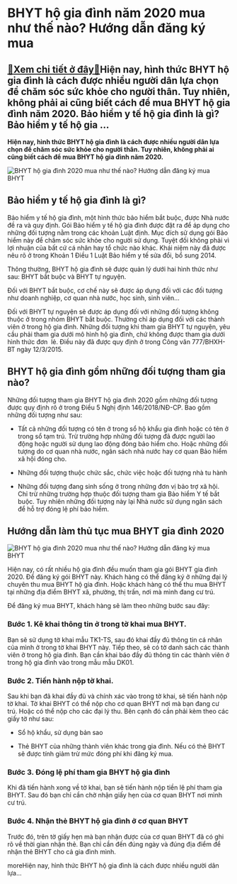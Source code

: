 BHYT hộ gia đình năm 2020 mua như thế nào? Hướng dẫn đăng ký mua
================================================================

[:gift:Xem chi tiết ở đây:gift:](https://hddtvn.com/bhyt-ho-gia-dinh-nam-2020-mua-nhu-the-nao-huong-dan-dang-ky-mua/)Hiện nay, hình thức BHYT hộ gia đình là cách được nhiều người dân lựa chọn để chăm sóc sức khỏe cho người thân. Tuy nhiên, không phải ai cũng biết cách để mua BHYT hộ gia đình năm 2020. Bảo hiểm y tế hộ gia đình là gì? Bảo hiểm y tế hộ gia …
-------------------------------------------------------------------------------------------------------------------------------------------------------------------------------------------------------------------------------------------------

**Hiện nay, hình thức BHYT hộ gia đình là cách được nhiều người dân lựa chọn để chăm sóc sức khỏe cho người thân. Tuy nhiên, không phải ai cũng biết cách để mua BHYT hộ gia đình năm 2020.**


![BHYT hộ gia đình 2020 mua như thế nào? Hướng dẫn đăng ký mua BHYT ](https://hddtvn.com/wp-content/uploads/2021/01/lap-mang-internet-cho-gia-dinh-chon-goi-cuoc-nao-1.png)


Bảo hiểm y tế hộ gia đình là gì?
--------------------------------


Bảo hiểm y tế hộ gia đình, một hình thức bảo hiểm bắt buộc, được Nhà nước đề ra và quy định. Gói Bảo hiểm y tế hộ gia đình được đặt ra để áp dụng cho những đối tượng nằm trong các khoản Luật định. Mục đích sử dụng gói Bảo hiểm này để chăm sóc sức khỏe cho người sử dụng. Tuyệt đối không phải vì lợi nhuận của bất cứ cá nhân hay tổ chức nào khác. Khái niệm này đã được nêu rõ ở trong Khoản 1 Điều 1 Luật Bảo hiểm y tế sửa đổi, bổ sung 2014.


Thông thường, BHYT hộ gia đình sẽ được quản lý dưới hai hình thức như sau: BHYT bắt buộc và BHYT tự nguyện.


Đối với BHYT bắt buộc, cơ chế này sẽ được áp dụng đối với các đối tượng như doanh nghiệp, cơ quan nhà nước, học sinh, sinh viên…


Đối với BHYT tự nguyện sẽ được áp dụng đối với những đối tượng không thuộc ở trong nhóm BHYT bắt buộc. Thường chỉ áp dụng đối với các thành viên ở trong hộ gia đình. Những đối tượng khi tham gia BHYT tự nguyện, yêu cầu phải tham gia dưới mô hình hộ gia đình, chứ không được tham gia dưới hình thức đơn  lẻ. Điều này đã được quy định ở trong Công văn 777/BHXH-BT ngày 12/3/2015.


BHYT hộ gia đình gồm những đối tượng tham gia nào?
--------------------------------------------------


Những đối tượng tham gia BHYT hộ gia đình 2020 gồm những đối tượng được quy định rõ ở trong Điều 5 Nghị định 146/2018/NĐ-CP. Bao gồm những đối tượng như sau:




* Tất cả những đối tượng có tên ở trong sổ hộ khẩu gia đình hoặc có tên ở trong sổ tạm trú. Trừ trường hợp những đối tượng đã được người lao động hoặc người sử dụng lao động đóng bảo hiểm cho. Hoặc những đối tượng do cơ quan nhà nước, ngân sách nhà nước hay cơ quan Bảo hiểm xã hội đóng cho.

* Những đối tượng thuộc chức sắc, chức việc hoặc đối tượng nhà tu hành

* Những đối tượng đang sinh sống ở trong những đơn vị bảo trợ xã hội. Chỉ trừ những trường hợp thuộc đối tượng tham gia Bảo hiểm Y tế bắt buộc. Tuy nhiên những đối tượng này lại Nhà nước sử dụng ngân sách để hỗ trợ đóng lệ phí bảo hiểm.



Hướng dẫn làm thủ tục mua BHYT gia đình 2020
--------------------------------------------


![BHYT hộ gia đình 2020 mua như thế nào? Hướng dẫn đăng ký mua BHYT ](https://hddtvn.com/wp-content/uploads/2021/01/thebank_huongdanmuabaohiemytexaphuong2019min_1564980659.jpg)


Hiện nay, có rất nhiều hộ gia đình đều muốn tham gia gói BHYT gia đình 2020. Để đăng ký gói BHYT này. Khách hàng có thể đăng ký ở những đại lý chuyên thu mua BHYT hộ gia đình. Hoặc khách hàng có thể thu mua BHYT tại những địa điểm BHYT xã, phường, thị trấn, nơi mà mình đang cư trú.


Để đăng ký mua BHYT, khách hàng sẽ làm theo những bước sau đây:


### Bước 1. Kê khai thông tin ở trong tờ khai mua BHYT.


Bạn sẽ sử dụng tờ khai mẫu TK1-TS, sau đó khai đầy đủ thông tin cá nhân của mình ở trong tờ khai BHYT này. Tiếp theo, sẽ có tờ danh sách các thành viên ở trong hộ gia đình. Bạn cần khai báo đầy đủ thông tin các thành viên ở trong hộ gia đình vào trong mẫu mẫu DK01.


### Bước 2. Tiến hành nộp tờ khai.


Sau khi bạn đã khai đầy đủ và chính xác vào trong tờ khai, sẽ tiến hành nộp tờ khai. Tờ khai BHYT có thể nộp cho cơ quan BHYT nơi mà bạn đang cư trú. Hoặc có thể nộp cho các đại lý thu. Bên cạnh đó cần phải kèm theo các giấy tờ như sau:




* Sổ hộ khẩu, sử dụng bản sao

* Thẻ BHYT của những thành viên khác trong gia đình. Nếu có thẻ BHYT sẽ được tính giảm trừ mức đóng phí khi đăng ký mua.



### Bước 3. Đóng lệ phí tham gia BHYT hộ gia đình


Khi đã tiến hành xong về tờ khai, bạn sẽ tiến hành nộp tiền lệ phí tham gia BHYT. Sau đó bạn chỉ cần chờ nhận giấy hẹn của cơ quan BHYT nơi mình cư trú.


### Bước 4. Nhận thẻ BHYT hộ gia đình ở cơ quan BHYT


Trước đó, trên tờ giấy hẹn mà bạn nhận được của cơ quan BHYT đã có ghi rõ về thời gian nhận thẻ. Bạn chỉ cần đến đúng ngày và đúng địa điểm để nhận thẻ BHYT cho cả gia đình mình.


moreHiện nay, hình thức BHYT hộ gia đình là cách được nhiều người dân lựa…

